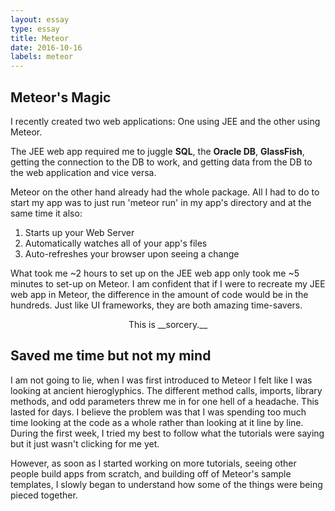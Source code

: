```yaml
---
layout: essay
type: essay
title: Meteor
date: 2016-10-16
labels: meteor
---
```


## Meteor's Magic

I recently created two web applications: One using JEE and the other using Meteor. 

The JEE web app required me to juggle __SQL__, the __Oracle DB__, __GlassFish__, getting the connection to the DB to work, and getting data from the DB to the web application and vice versa.

Meteor on the other hand already had the whole package. All I had to do to start my app was to just run 'meteor run' 
in my app's directory and at the same time it also:

1.  Starts up your Web Server
2.  Automatically watches all of your app's files
3.  Auto-refreshes your browser upon seeing a change

What took me ~2 hours to set up on the JEE web app only took me ~5 minutes to set-up on Meteor. 
I am confident that if I were to recreate my JEE web app in Meteor, the difference in the amount of code would be in the hundreds. Just like UI frameworks, they are both amazing time-savers. 
 <center>This is __sorcery.__</center>

## Saved me time but not my mind

I am not going to lie, when I was first introduced to Meteor I felt like I was looking at ancient hieroglyphics. The different method calls, imports, library methods, and odd parameters threw me in for one hell of a headache. This lasted for days. I believe the problem was that I was spending too much time looking at the code as a whole rather than looking at it line by line. During the first week, I tried my best to follow what the tutorials were saying but it just wasn't clicking for me yet.

However, as soon as I started working on more tutorials, seeing other people build apps from scratch, and building off of Meteor's sample templates, I slowly began to understand how some of the things were being pieced together.   
